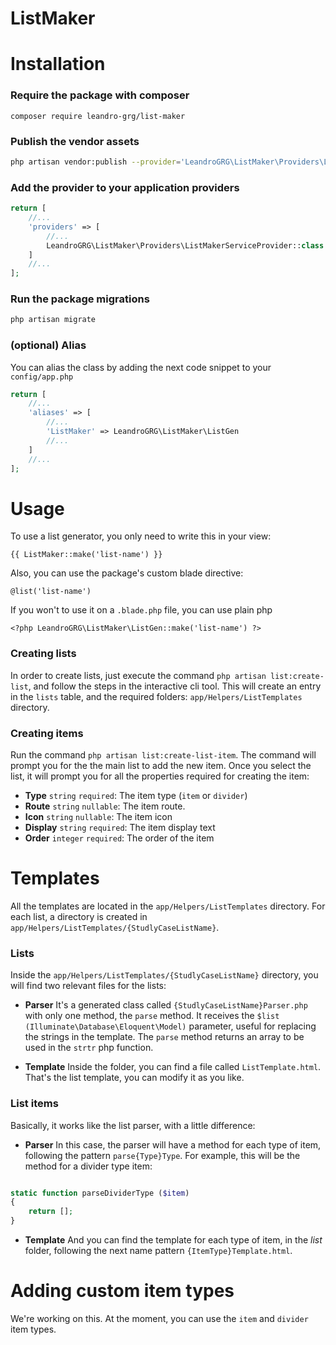 # ListMaker

# Installation

### Require the package with composer
```
composer require leandro-grg/list-maker
```

### Publish the vendor assets
```bash
php artisan vendor:publish --provider='LeandroGRG\ListMaker\Providers\ListMakerServiceProvider'
```

### Add the provider to your application providers
```php
return [
    //...
    'providers' => [
        //...
        LeandroGRG\ListMaker\Providers\ListMakerServiceProvider::class
    ]
    //...
];
```

### Run the package migrations
```bash
php artisan migrate
```

### (optional) Alias
You can alias the class by adding the next code snippet to your `config/app.php`
```php
return [
    //...
    'aliases' => [
        //...
        'ListMaker' => LeandroGRG\ListMaker\ListGen
        //...
    ]
    //...
];
```

# Usage

To use a list generator, you only need to write this in your view:
```blade
{{ ListMaker::make('list-name') }}
```
Also, you can use the package's custom blade directive:
```blade
@list('list-name')
```
If you won't to use it on a `.blade.php` file, you can use plain php
```
<?php LeandroGRG\ListMaker\ListGen::make('list-name') ?>
```

### Creating lists
In order to create lists, just execute the command `php artisan list:create-list`,
and follow the steps in the interactive cli tool.
This will create an entry in the `lists` table, and the required folders:
`app/Helpers/ListTemplates` directory.

### Creating items
Run the command `php artisan list:create-list-item`. The command will prompt you for
the the main list to add the new item. Once you select the list, it will prompt you
for all the properties required for creating the item:
* **Type** `string` `required`: The item type (`item` or `divider`)
* **Route** `string` `nullable`: The item route.
* **Icon** `string` `nullable`: The item icon
* **Display** `string` `required`: The item display text
* **Order** `integer` `required`: The order of the item

# Templates
All the templates are located in the `app/Helpers/ListTemplates` directory.
For each list, a directory is created in `app/Helpers/ListTemplates/{StudlyCaseListName}`.

### Lists
Inside the `app/Helpers/ListTemplates/{StudlyCaseListName}` directory, you will
find two relevant files for the lists:
* **Parser**
    It's a generated class called `{StudlyCaseListName}Parser.php` with only one method,
    the `parse` method. It receives the `$list (Illuminate\Database\Eloquent\Model)`
    parameter, useful for replacing the strings in the template.
    The `parse` method returns an array to be used in the `strtr` php function.

* **Template**
    Inside the folder, you can find a file called `ListTemplate.html`. That's the
    list template, you can modify it as you like.

### List items
Basically, it works like the list parser, with a little difference:
* **Parser**
    In this case, the parser will have a method for each type of item, following the
    pattern `parse{Type}Type`. For example, this will be the method for a divider
    type item:
```php

static function parseDividerType ($item)
{
    return [];
}
```

* **Template**
    And you can find the template for each type of item, in the *list* folder,
    following the next name pattern `{ItemType}Template.html`.

# Adding custom item types
We're working on this. At the moment, you can use the `item` and `divider` item types.
